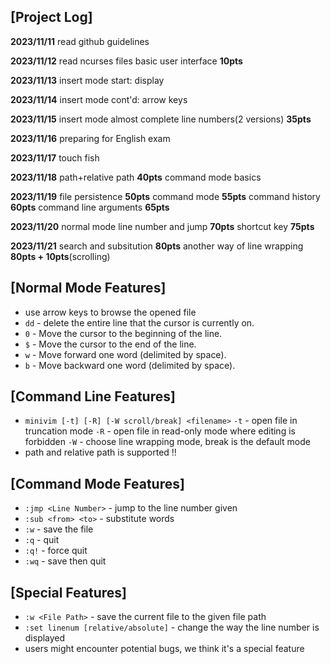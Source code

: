﻿## [Project Log]
**2023/11/11** 
read github guidelines

**2023/11/12** 
read ncurses files
basic user interface **10pts**

**2023/11/13**
 insert mode start: display
 
**2023/11/14**
 insert mode cont'd: arrow keys
 
**2023/11/15**
 insert mode almost complete
line numbers(2 versions) **35pts**

**2023/11/16**
 preparing for English exam
 
**2023/11/17**
 touch fish
 
**2023/11/18**
 path+relative path **40pts**
command mode basics

**2023/11/19** 
file persistence **50pts**
command mode **55pts**
command history **60pts**
command line arguments **65pts**

**2023/11/20** 
normal mode
line number and jump **70pts**
shortcut key **75pts**

**2023/11/21** 
search and subsitution **80pts**
another way of line wrapping **80pts + 10pts**(scrolling)

## [Normal Mode Features]

 - use arrow keys to browse the opened file
 - `dd` - delete the entire line that the cursor is currently on. 
 - `0` -  Move the cursor to the beginning of the line.
 - `$` - Move the cursor to the end of the line.
 - `w` - Move forward one word (delimited by space).
 - `b` - Move backward one word (delimited by space).
## [Command Line Features]

- `minivim [-t] [-R] [-W scroll/break] <filename>`
	`-t` - open file in truncation mode
	`-R` - open file in read-only mode where editing is forbidden
	`-W` - choose line wrapping mode, break is the default mode
- path and relative path is supported !!

## [Command Mode Features]
- `:jmp <Line Number>` - jump to the line number given
- `:sub <from> <to>` - substitute words
- `:w` - save the file
- `:q` - quit
- `:q!` - force quit
- `:wq` - save then quit

## [Special Features]
- `:w <File Path>` - save the current file to the given file path
- `:set linenum [relative/absolute]` - change the way the line number is displayed
- users might encounter potential bugs, we think it's a special feature
